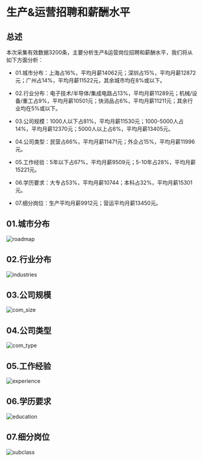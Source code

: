# 生产&运营招聘和薪酬水平

## 总述

本次采集有效数据3200条，主要分析生产&运营岗位招聘和薪酬水平，我们将从如下方面分析：

-   01.城市分布：上海占16%，平均月薪14062元；深圳占15%，平均月薪12872元；广州占14%，平均月薪11522元，其余城市均在8%或以下。

-   02.行业分布：电子技术/半导体/集成电路占13%，平均月薪11289元；机械/设备/重工占9%，平均月薪10501元；快消品占6%，平均月薪11211元；其余行业均在5%或以下。

-   03.公司规模：1000人以下占81%，平均月薪11530元；1000-5000人占14%，平均月薪12370元；5000人以上占6%，平均月薪13405元。

-   04.公司类型：民营占66%，平均月薪11471元；外企占15%，平均月薪11996元。

-   05.工作经验：5年以下占67%，平均月薪9509元；5-10年占28%，平均月薪15221元。

-   06.学历要求：大专占53%，平均月薪10744；本科占32%，平均月薪15301元。

-   07.细分岗位：生产平均月薪9912元；营运平均月薪13450元。

## 01.城市分布

![roadmap](PIC10/Rplot01_roadmap.jpg)

## 02.行业分布

![industries](PIC10/Rplot02_industries.png)

## 03.公司规模

![com_size](PIC10/Rplot03_com_size.png)

## 04.公司类型

![com_type](PIC10/Rplot04_com_type.png)

## 05.工作经验

![experience](PIC10/Rplot05_experience.png)

## 06.学历要求

![education](PIC10/Rplot06_education.png)

## 07.细分岗位

![subclass](PIC10/Rplot07_subclass.png)
